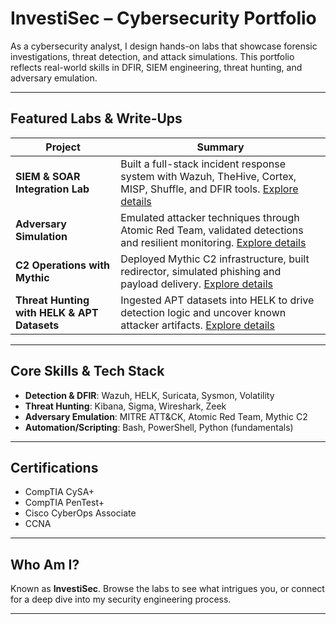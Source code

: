 # InvestiSec – Cybersecurity Portfolio

As a cybersecurity analyst, I design hands-on labs that showcase forensic investigations, threat detection, and attack simulations. This portfolio reflects real-world skills in DFIR, SIEM engineering, threat hunting, and adversary emulation.

---

## Featured Labs & Write-Ups

| Project | Summary |
|---------|---------|
| **SIEM & SOAR Integration Lab** | Built a full-stack incident response system with Wazuh, TheHive, Cortex, MISP, Shuffle, and DFIR tools. [Explore details](./SIEM%20&%20SOAR%20Integration%20Lab/README.md) |
| **Adversary Simulation** | Emulated attacker techniques through Atomic Red Team, validated detections and resilient monitoring. [Explore details](./Adversary%20Simulation%20with%20Atomic%20Red%20Team/README.md) |
| **C2 Operations with Mythic** | Deployed Mythic C2 infrastructure, built redirector, simulated phishing and payload delivery. [Explore details](./C2%20Operations%20with%20Mythic/README.md) |
| **Threat Hunting with HELK & APT Datasets** | Ingested APT datasets into HELK to drive detection logic and uncover known attacker artifacts. [Explore details](./Threat%20Hunting%20with%20HELK%20&%20APT%20Datasets/README.md) |

---

## Core Skills & Tech Stack

- **Detection & DFIR**: Wazuh, HELK, Suricata, Sysmon, Volatility  
- **Threat Hunting**: Kibana, Sigma, Wireshark, Zeek  
- **Adversary Emulation**: MITRE ATT&CK, Atomic Red Team, Mythic C2  
- **Automation/Scripting**: Bash, PowerShell, Python (fundamentals)

---

## Certifications

- CompTIA CySA+  
- CompTIA PenTest+  
- Cisco CyberOps Associate  
- CCNA

---

## Who Am I?

Known as **InvestiSec**. Browse the labs to see what intrigues you, or connect for a deep dive into my security engineering process.

---

